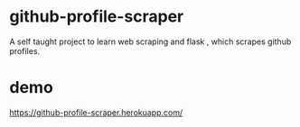 # github-profile-scraper
A self taught project to learn web scraping  and flask , which scrapes github profiles. 
# demo 
 https://github-profile-scraper.herokuapp.com/
